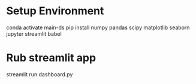 # Setup Environment

conda activate main-ds
pip install numpy pandas scipy matplotlib seaborn jupyter streamlit babel

# Rub streamlit app

streamlit run dashboard.py
